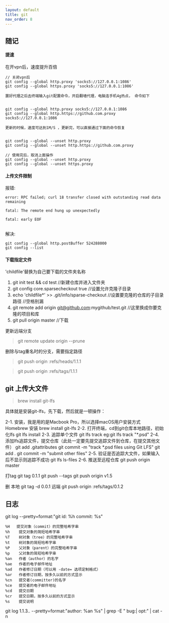 ```yaml
---
layout: default
title: git
nav_order: 8
---
```


## 随记

#### 提速

在开vpn后，速度提升百倍
~~~
// 关闭vpn后
git config --global http.proxy 'socks5://127.0.0.1:1086'
git config --global https.proxy 'socks5://127.0.0.1:1086'

置好代理之后去终端输入git配置命令，开启翻墙代理，电脑连手机4g热点， 命令如下


git config --global http.proxy socks5://127.0.0.1:1086
git config --global http.https://github.com.proxy socks5://127.0.0.1:1086

更新的时候，速度可达到1M/S ，更新完，可以直接通过下面的命令恢复


git config --global --unset http.proxy
git config --global --unset http.https://github.com.proxy

// 使用完后，取消上面操作
git config --global --unset http.proxy
git config --global --unset https.proxy
~~~

#### 上传文件限制

报错:
~~~
error: RPC failed; curl 18 transfer closed with outstanding read data remaining
 
fatal: The remote end hung up unexpectedly
 
fatal: early EOF
 
~~~

解决:
~~~
git config --global http.postBuffer 524288000
git config --list
~~~

#### 下载指定文件
'childfile'替换为自己要下载的文件夹名称
1. git init test && cd test     //新建仓库并进入文件夹
2. git config core.sparsecheckout true //设置允许克隆子目录
3. echo 'childfile*' >> .git/info/sparse-checkout //设置要克隆的仓库的子目录路径   //空格别漏 
4. git remote add origin git@github.com:mygithub/test.git  //这里换成你要克隆的项目和库
5. git pull origin master    //下载

更新远端分支
> git remote update origin --prune  

删除与tag重名时的分支，需要指定路径
>git push origin :refs/heads/1.1.1

>git push origin :refs/tags/1.1.1


## git 上传大文件

>brew install git-lfs

具体就是安装git-lfs，先下载，然后就是一顿操作：

2-1. 安装，我是用的是Macbook Pro，所以选择macOS用户安装方式 Homebrew 安装
brew install git-lfs
2-2. 打开终端，cd到git仓库本地路径，初始化lfs
git lfs install
2-3. 追踪单个文件
git lfs track
eg:git lfs track "*.psd"
2-4. 添加lfs追踪文件，提交仓库（此处一定要先提交追踪文件到仓库，在提交其他文件）
git add .gitattributes
git commit -m "track *.psd files using Git LFS"
git add .
git commit -m "submit other files"
2-5. 验证是否追踪大文件，如果输入后不显示则追踪不成功
git lfs ls-files
2-6. 推送至远程仓库
git push origin master


打tag
git tag 0.1.1
git push --tags
git push origin v1.5

删
本地 git tag -d 0.0.1
远端 git push origin :refs/tags/0.1.2


## 日志
git log --pretty=format:"git id: %h commit: %s" 
~~~
%H   提交对象（commit）的完整哈希字串
%h    提交对象的简短哈希字串
%T    树对象（tree）的完整哈希字串
%t    树对象的简短哈希字串
%P    父对象（parent）的完整哈希字串
%p    父对象的简短哈希字串
%an   作者（author）的名字
%ae   作者的电子邮件地址
%ad   作者修订日期（可以用 -date= 选项定制格式）
%ar   作者修订日期，按多久以前的方式显示
%cn   提交者(committer)的名字
%ce   提交者的电子邮件地址
%cd   提交日期
%cr   提交日期，按多久以前的方式显示
%s    提交说明
~~~

git log 1.1.3.. --pretty=format:"author: %an %s" | grep -E " bug:| opt:" | cat -n